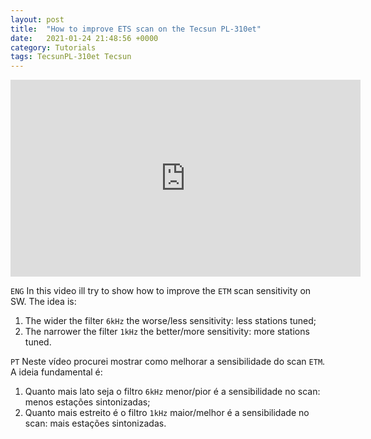 ```yaml
---
layout: post
title:  "How to improve ETS scan on the Tecsun PL-310et"
date:   2021-01-24 21:48:56 +0000
category: Tutorials
tags: TecsunPL-310et Tecsun
---
```

<iframe width="560" height="315" src="https://www.youtube-nocookie.com/embed/ZX9XLQKJ8Rw" frameborder="0" allow="accelerometer; autoplay; clipboard-write; encrypted-media; gyroscope; picture-in-picture" allowfullscreen></iframe>


`ENG`
In this video ill try to show how to improve the `ETM` scan sensitivity on SW. The idea is:

1. The wider the filter `6kHz` the worse/less sensitivity: less stations tuned;
2. The narrower the filter `1kHz` the better/more sensitivity: more stations tuned.

`PT`
Neste vídeo procurei mostrar como melhorar a sensibilidade do scan `ETM`. A ideia fundamental é:

1. Quanto mais lato seja o filtro `6kHz` menor/pior é a sensibilidade no scan: menos estações sintonizadas;
2. Quanto mais estreito é o filtro `1kHz` maior/melhor é a sensibilidade no scan: mais estações sintonizadas.